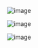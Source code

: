 ![image](https://github.com/user-attachments/assets/4a1f912b-0898-4ba1-a38d-44fbf68e3844)

![image](https://github.com/user-attachments/assets/5657f60a-f9dc-4bfd-b147-e10bec994bb2)

![image](https://github.com/user-attachments/assets/d058f441-0bb9-496a-8925-8b570de44a12)


